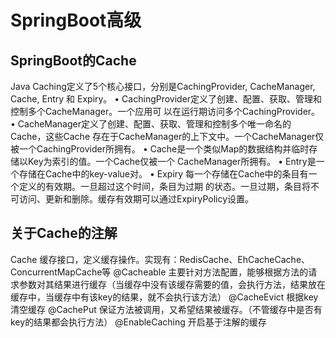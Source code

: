 # SpringBoot高级  
## SpringBoot的Cache  
Java Caching定义了5个核心接口，分别是CachingProvider, CacheManager, Cache, Entry
和 Expiry。
• CachingProvider定义了创建、配置、获取、管理和控制多个CacheManager。一个应用可
以在运行期访问多个CachingProvider。
• CacheManager定义了创建、配置、获取、管理和控制多个唯一命名的Cache，这些Cache
存在于CacheManager的上下文中。一个CacheManager仅被一个CachingProvider所拥有。
• Cache是一个类似Map的数据结构并临时存储以Key为索引的值。一个Cache仅被一个
CacheManager所拥有。
• Entry是一个存储在Cache中的key-value对。
• Expiry 每一个存储在Cache中的条目有一个定义的有效期。一旦超过这个时间，条目为过期
的状态。一旦过期，条目将不可访问、更新和删除。缓存有效期可以通过ExpiryPolicy设置。  
## 关于Cache的注解  
Cache 缓存接口，定义缓存操作。实现有：RedisCache、EhCacheCache、ConcurrentMapCache等
@Cacheable 主要针对方法配置，能够根据方法的请求参数对其结果进行缓存（当缓存中没有该缓存需要的值，会执行方法，结果放在缓存中，当缓存中有该key的结果，就不会执行该方法）
@CacheEvict 根据key清空缓存
@CachePut 保证方法被调用，又希望结果被缓存。（不管缓存中是否有key的结果都会执行方法）
@EnableCaching 开启基于注解的缓存